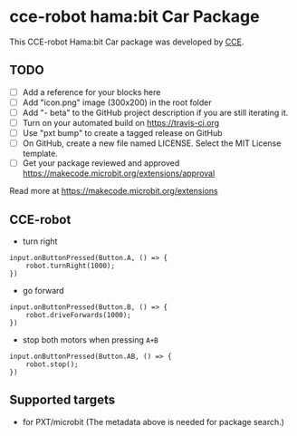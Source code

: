 # cce-robot hama:bit Car Package
This CCE-robot Hama:bit Car package was developed by [CCE](https://sozo.cce.shizuoka.ac.jp).


## TODO

- [ ] Add a reference for your blocks here
- [ ] Add "icon.png" image (300x200) in the root folder
- [ ] Add "- beta" to the GitHub project description if you are still iterating it.
- [ ] Turn on your automated build on https://travis-ci.org
- [ ] Use "pxt bump" to create a tagged release on GitHub
- [ ] On GitHub, create a new file named LICENSE. Select the MIT License template.
- [ ] Get your package reviewed and approved https://makecode.microbit.org/extensions/approval

Read more at https://makecode.microbit.org/extensions

## CCE-robot

* turn right

```blocks
input.onButtonPressed(Button.A, () => {
    robot.turnRight(1000);
})
```

* go forward

```blocks
input.onButtonPressed(Button.B, () => {
    robot.driveForwards(1000);
})
```

* stop both motors when pressing ``A+B``

```blocks
input.onButtonPressed(Button.AB, () => {
    robot.stop();
})
```


## Supported targets

* for PXT/microbit
(The metadata above is needed for package search.)

